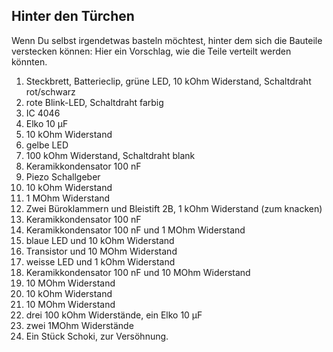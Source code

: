 ## Hinter den Türchen

Wenn Du selbst irgendetwas basteln möchtest, hinter dem sich die Bauteile verstecken können: Hier ein Vorschlag, wie die Teile verteilt werden könnten.

1. Steckbrett, Batterieclip, grüne LED, 10 kOhm Widerstand, Schaltdraht rot/schwarz
2. rote Blink-LED, Schaltdraht farbig
3. IC 4046
4. Elko 10 µF
5. 10 kOhm Widerstand
6. gelbe LED
7. 100 kOhm Widerstand, Schaltdraht blank
8. Keramikkondensator 100 nF
9. Piezo Schallgeber
10. 10 kOhm Widerstand
11. 1 MOhm Widerstand
12. Zwei Büroklammern und Bleistift 2B, 1 kOhm Widerstand (zum knacken)
13. Keramikkondensator 100 nF
14. Keramikkondensator 100 nF und 1 MOhm Widerstand
15. blaue LED und 10 kOhm Widerstand
16. Transistor und 10 MOhm Widerstand
17. weisse LED und 1 kOhm Widerstand
18. Keramikkondensator 100 nF und 10 MOhm Widerstand
19. 10 MOhm Widerstand
20. 10 kOhm Widerstand
21. 10 MOhm Widerstand
22. drei 100 kOhm Widerstände, ein Elko 10 µF
23. zwei 1MOhm Widerstände
24. Ein Stück Schoki, zur Versöhnung.
